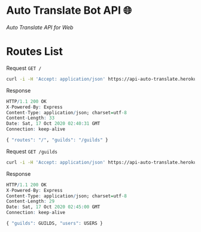 # Auto Translate Bot API 🌐

_Auto Translate API for Web_

# Routes List

Request
`GET /`

```sh
curl -i -H 'Accept: application/json' https://api-auto-translate.herokuapp.com/
```

Response

```r
HTTP/1.1 200 OK
X-Powered-By: Express
Content-Type: application/json; charset=utf-8
Content-Length: 33
Date: Sat, 17 Oct 2020 02:40:31 GMT
Connection: keep-alive

{ "routes": "/", "guilds": "/guilds" }
```

Request
`GET /guilds`

```sh
curl -i -H 'Accept: application/json' https://api-auto-translate.herokuapp.com/guilds
```

Response

```r
HTTP/1.1 200 OK
X-Powered-By: Express
Content-Type: application/json; charset=utf-8
Content-Length: 29
Date: Sat, 17 Oct 2020 02:45:00 GMT
Connection: keep-alive

{ "guilds": GUILDS, "users": USERS }
```